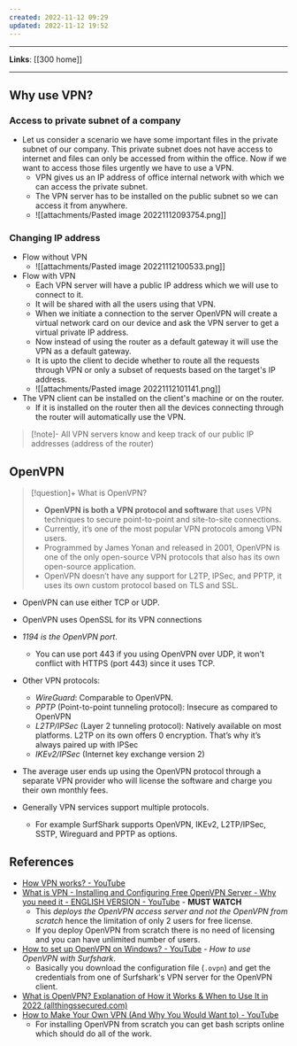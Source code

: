 ```yaml
---
created: 2022-11-12 09:29
updated: 2022-11-12 19:52
---
```

---
**Links**: [[300 home]]

---
## Why use VPN?
### Access to private subnet of a  company
- Let us consider a scenario we have some important files in the private subnet of our company. This private subnet does not have access to internet and files can only be accessed from within the office. Now if we want to access those files urgently we have to use a VPN.
	- VPN gives us an IP address of office internal network with which we can access the private subnet.
	- The VPN server has to be installed on the public subnet so we can access it from anywhere.
	- ![[attachments/Pasted image 20221112093754.png]]

### Changing IP address
- Flow without VPN
	- ![[attachments/Pasted image 20221112100533.png]]
- Flow with VPN
	- Each VPN server will have a public IP address which we will use to connect to it.
	- It will be shared with all the users using that VPN.
	- When we initiate a connection to the server OpenVPN will create a virtual network card on our device and ask the VPN server to get a virtual private IP address.
	- Now instead of using the router as a default gateway it will use the VPN as a default gateway.
	- It is upto the client to decide whether to route all the requests through VPN or only a subset of requests based on the target's IP address.
	- ![[attachments/Pasted image 20221112101141.png]]
- The VPN client can be installed on the client's machine or on the router.
	- If it is installed on the router then all the devices connecting through the router will automatically use the VPN.

> [!note]- All VPN servers know and keep track of our public IP addresses (address of the router)

## OpenVPN
> [!question]+ What is OpenVPN?
> - **OpenVPN is both a VPN protocol and software** that uses VPN techniques to secure point-to-point and site-to-site connections. 
> - Currently, it’s one of the most popular VPN protocols among VPN users.
> - Programmed by James Yonan and released in 2001, OpenVPN is one of the only open-source VPN protocols that also has its own open-source application.
> - OpenVPN doesn’t have any support for L2TP, IPSec, and PPTP, it uses its own custom protocol based on TLS and SSL.

- OpenVPN can use either TCP or UDP.
- OpenVPN uses OpenSSL for its VPN connections
- *1194 is the OpenVPN port*.
	- You can use port 443 if you using OpenVPN over UDP, it won't conflict with HTTPS (port 443) since it uses TCP.
- Other VPN protocols:
	- *WireGuard*: Comparable to OpenVPN.
	- *PPTP* (Point-to-point tunneling protocol): Insecure as compared to OpenVPN
	- *L2TP/IPSec* (Layer 2 tunneling protocol): Natively available on most platforms. L2TP on its own offers 0 encryption. That’s why it’s always paired up with IPSec
	- *IKEv2/IPSec* (Internet key exchange version 2)

- The average user ends up using the OpenVPN protocol through a separate VPN provider who will license the software and charge you their own monthly fees.
- Generally VPN services support multiple protocols.
	- For example SurfShark supports OpenVPN, IKEv2, L2TP/IPSec, SSTP, Wireguard and PPTP as options.

## References
- [How VPN works? - YouTube](https://www.youtube.com/watch?v=IzGEfBm0XNY)
- [What is VPN - Installing and Configuring Free OpenVPN Server - Why you need it - ENGLISH VERSION - YouTube](https://www.youtube.com/watch?v=WhTGWYYtUMg) - **MUST WATCH**
	- This *deploys the OpenVPN access server and not the OpenVPN from scratch* hence the limitation of only 2 users for free license. 
	- If you deploy OpenVPN from scratch there is no need of licensing and you can have unlimited number of users.
- [How to set up OpenVPN on Windows? - YouTube](https://www.youtube.com/watch?v=TTm3G_ot3W8) - *How to use OpenVPN with Surfshark*.
	- Basically you download the configuration file (`.ovpn`) and get the credentials from one of Surfshark's VPN server for the OpenVPN client.
- [What is OpenVPN? Explanation of How it Works & When to Use It in 2022 (allthingssecured.com)](https://www.allthingssecured.com/vpn/faq/what-is-openvpn/)
- [How to Make Your Own VPN (And Why You Would Want to) - YouTube](https://www.youtube.com/watch?v=gxpX_mubz2A)
	- For installing OpenVPN from scratch you can get bash scripts online which should do all of the work.